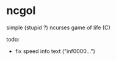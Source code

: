 ncgol
=====

simple (stupid ?) ncurses game of life (C)

todo:
* fix speed info text ("inf0000...")
